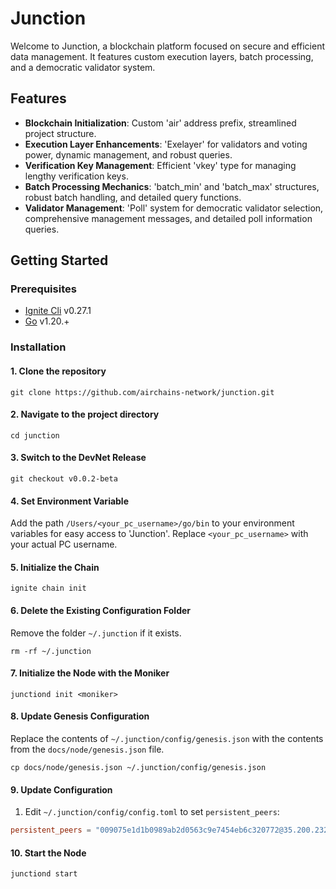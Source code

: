 # Junction

Welcome to Junction, a blockchain platform focused on secure and efficient data management. It features custom execution layers, batch processing, and a democratic validator system.

## Features

- **Blockchain Initialization**: Custom 'air' address prefix, streamlined project structure.
- **Execution Layer Enhancements**: 'Exelayer' for validators and voting power, dynamic management, and robust queries.
- **Verification Key Management**: Efficient 'vkey' type for managing lengthy verification keys.
- **Batch Processing Mechanics**: 'batch_min' and 'batch_max' structures, robust batch handling, and detailed query functions.
- **Validator Management**: 'Poll' system for democratic validator selection, comprehensive management messages, and detailed poll information queries.

## Getting Started

### Prerequisites

- [Ignite Cli](https://github.com/ignite/cli/releases/tag/v0.27.1) v0.27.1
- [Go](https://golang.org/doc/install) v1.20.+

### Installation

#### 1. Clone the repository

    git clone https://github.com/airchains-network/junction.git

#### 2. Navigate to the project directory

    cd junction

#### 3. Switch to the DevNet Release

    git checkout v0.0.2-beta

#### 4. Set Environment Variable

Add the path `/Users/<your_pc_username>/go/bin` to your environment variables for easy access to 'Junction'. Replace `<your_pc_username>` with your actual PC username.

#### 5. Initialize the Chain

    ignite chain init

#### 6. Delete the Existing Configuration Folder

Remove the folder `~/.junction` if it exists.

    rm -rf ~/.junction

#### 7. Initialize the Node with the Moniker

    junctiond init <moniker>

#### 8. Update Genesis Configuration

Replace the contents of `~/.junction/config/genesis.json` with the contents from the `docs/node/genesis.json` file.

    cp docs/node/genesis.json ~/.junction/config/genesis.json

#### 9. Update Configuration

1. Edit `~/.junction/config/config.toml` to set `persistent_peers`:

```toml
persistent_peers = "009075e1d1b0989ab2d0563c9e7454eb6c320772@35.200.232.241:26656"
```

#### 10. Start the Node

    junctiond start
